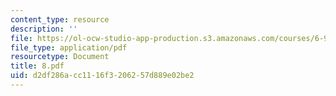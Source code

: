 ```yaml
---
content_type: resource
description: ''
file: https://ol-ocw-studio-app-production.s3.amazonaws.com/courses/6-973-organic-optoelectronics-spring-2003/d2df286acc1116f3206257d889e02be2_8.pdf
file_type: application/pdf
resourcetype: Document
title: 8.pdf
uid: d2df286a-cc11-16f3-2062-57d889e02be2
---
```

